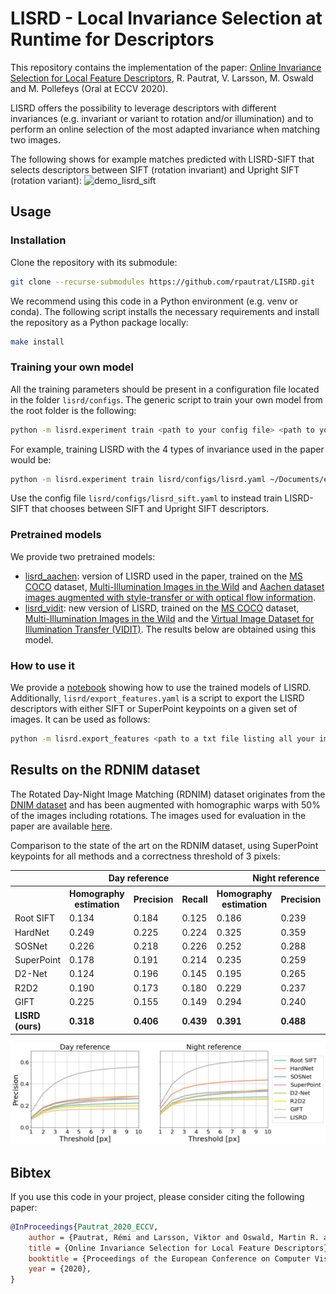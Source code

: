 # LISRD - Local Invariance Selection at Runtime for Descriptors

This repository contains the implementation of the paper: [Online Invariance Selection for Local Feature Descriptors](https://arxiv.org/abs/2007.08988), R. Pautrat, V. Larsson, M. Oswald and M. Pollefeys (Oral at ECCV 2020).

LISRD offers the possibility to leverage descriptors with different invariances (e.g. invariant or variant to rotation and/or illumination) and to perform an online selection of the most adapted invariance when matching two images.

The following shows for example matches predicted with LISRD-SIFT that selects descriptors between SIFT (rotation invariant) and Upright SIFT (rotation variant):
![demo_lisrd_sift](assets/videos/demo_lisrd_sift.gif)

## Usage

### Installation

Clone the repository with its submodule:
```bash
git clone --recurse-submodules https://github.com/rpautrat/LISRD.git
```

We recommend using this code in a Python environment (e.g. venv or conda). The following script installs the necessary requirements and install the repository as a Python package locally:
```bash
make install
```

### Training your own model

All the training parameters should be present in a configuration file located in the folder `lisrd/configs`. The generic script to train your own model from the root folder is the following:
```bash
python -m lisrd.experiment train <path to your config file> <path to your experiment>
```

For example, training LISRD with the 4 types of invariance used in the paper would be:
```bash
python -m lisrd.experiment train lisrd/configs/lisrd.yaml ~/Documents/experiments/My_experiment
```
Use the config file `lisrd/configs/lisrd_sift.yaml` to instead train LISRD-SIFT that chooses between SIFT and Upright SIFT descriptors.

### Pretrained models

We provide two pretrained models:
- [lisrd_aachen](weights/lisrd_aachen.pth): version of LISRD used in the paper, trained on the [MS COCO](https://cocodataset.org) dataset, [Multi-Illumination Images in the Wild](https://projects.csail.mit.edu/illumination/) and [Aachen dataset images augmented with style-transfer or with optical flow information](https://github.com/naver/r2d2).
- [lisrd_vidit](weights/lisrd_vidit.pth): new version of LISRD, trained on the [MS COCO](https://cocodataset.org) dataset, [Multi-Illumination Images in the Wild](https://projects.csail.mit.edu/illumination/) and the [Virtual Image Dataset for Illumination Transfer (VIDIT)](https://github.com/majedelhelou/VIDIT). The results below are obtained using this model.

### How to use it

We provide a [notebook](notebooks/demo_lisrd.ipynb) showing how to use the trained models of LISRD. Additionally, `lisrd/export_features.yaml` is a script to export the LISRD descriptors with either SIFT or SuperPoint keypoints on a given set of images. It can be used as follows:
```bash
python -m lisrd.export_features <path to a txt file listing all your images> <name of the model (lisrd or lisrd_sift)> --checkpoint <path to checkpoint> --keypoints <type of keypoints (sift or superpoint)> --num_kp <number of keypoints (default: 2000)>
```

## Results on the RDNIM dataset

The Rotated Day-Night Image Matching (RDNIM) dataset originates from the [DNIM dataset](https://www.polybox.ethz.ch/index.php/s/y4LkGlMGV0KiwuO) and has been augmented with homographic warps with 50% of the images including rotations. The images used for evaluation in the paper are available [here](https://www.polybox.ethz.ch/index.php/s/P89YkZyOfdhmdPN).

Comparison to the state of the art on the RDNIM dataset, using SuperPoint keypoints for all methods and a correctness threshold of 3 pixels:

 <table style="width:100%">
  <tr>
    <th></th>
    <th colspan="3">Day reference</th>
    <th colspan="3">Night reference</th>
  </tr>
  <tr>
    <th></th>
    <th>Homography estimation</th>
    <th>Precision</th>
    <th>Recall</th>
    <th>Homography estimation</th>
    <th>Precision</th>
    <th>Recall</th>
  </tr>
  <tr>
    <td>Root SIFT</td>
    <td>0.134</td>
    <td>0.184</td>
    <td>0.125</td>
    <td>0.186</td>
    <td>0.239</td>
    <td>0.182</td>
  </tr>
  <tr>
    <td>HardNet</td>
    <td>0.249</td>
    <td>0.225</td>
    <td>0.224</td>
    <td>0.325</td>
    <td>0.359</td>
    <td>0.365</td>
  </tr>
  <tr>
    <td>SOSNet</td>
    <td>0.226</td>
    <td>0.218</td>
    <td>0.226</td>
    <td>0.252</td>
    <td>0.288</td>
    <td>0.296</td>
  </tr>
  <tr>
    <td>SuperPoint</td>
    <td>0.178</td>
    <td>0.191</td>
    <td>0.214</td>
    <td>0.235</td>
    <td>0.259</td>
    <td>0.296</td>
  </tr>
  <tr>
    <td>D2-Net</td>
    <td>0.124</td>
    <td>0.196</td>
    <td>0.145</td>
    <td>0.195</td>
    <td>0.265</td>
    <td>0.218</td>
  </tr>
  <tr>
    <td>R2D2</td>
    <td>0.190</td>
    <td>0.173</td>
    <td>0.180</td>
    <td>0.229</td>
    <td>0.237</td>
    <td>0.237</td>
  </tr>
  <tr>
    <td>GIFT</td>
    <td>0.225</td>
    <td>0.155</td>
    <td>0.149</td>
    <td>0.294</td>
    <td>0.240</td>
    <td>0.229</td>
  </tr>
  <tr>
    <td><b>LISRD (ours)</b></td>
    <td><b>0.318</b></td>
    <td><b>0.406</b></td>
    <td><b>0.439</b></td>
    <td><b>0.391</b></td>
    <td><b>0.488</b></td>
    <td><b>0.520</b></td>
  </tr>
</table>

![mma_rdnim](assets/results/mma_rdnim.png)

## Bibtex

If you use this code in your project, please consider citing the following paper:
```bibtex
@InProceedings{Pautrat_2020_ECCV,
    author = {Pautrat, Rémi and Larsson, Viktor and Oswald, Martin R. and Pollefeys, Marc},
    title = {Online Invariance Selection for Local Feature Descriptors},
    booktitle = {Proceedings of the European Conference on Computer Vision (ECCV)},
    year = {2020},
}
```
